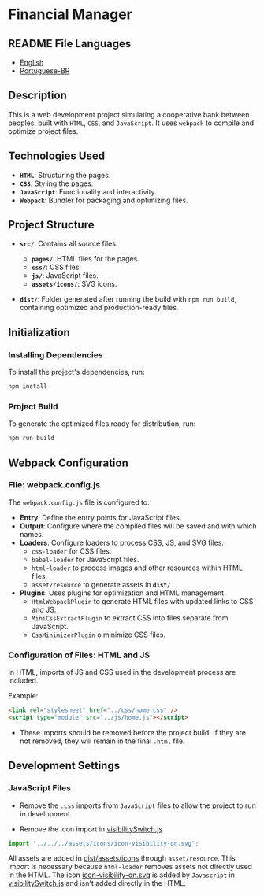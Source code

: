 # Financial Manager

## README File Languages

- [English](README.md)
- [Portuguese-BR](README-pt.md)

## Description

This is a web development project simulating a cooperative bank between peoples, built with `HTML`, `CSS`, and `JavaScript`. It uses `webpack` to compile and optimize project files.

## Technologies Used

- **`HTML`**: Structuring the pages.
- **`CSS`**: Styling the pages.
- **`JavaScript`**: Functionality and interactivity.
- **`Webpack`**: Bundler for packaging and optimizing files.

## Project Structure

- **`src/`**: Contains all source files.

  - **`pages/`**: HTML files for the pages.
  - **`css/`**: CSS files.
  - **`js/`**: JavaScript files.
  - **`assets/icons/`**: SVG icons.

- **`dist/`**: Folder generated after running the build with `npm run build`, containing optimized and production-ready files.

## Initialization

### Installing Dependencies

To install the project's dependencies, run:

```bash
npm install
```

### Project Build

To generate the optimized files ready for distribution, run:

```bash
npm run build
```

## Webpack Configuration

### File: webpack.config.js

The `webpack.config.js` file is configured to:

- **Entry**: Define the entry points for JavaScript files.
- **Output**: Configure where the compiled files will be saved and with which names.
- **Loaders**: Configure loaders to process CSS, JS, and SVG files.
  - `css-loader` for CSS files.
  - `babel-loader` for JavaScript files.
  - `html-loader` to process images and other resources within HTML files.
  - `asset/resource` to generate assets in **`dist/`**
- **Plugins**: Uses plugins for optimization and HTML management.
  - `HtmlWebpackPlugin` to generate HTML files with updated links to CSS and JS.
  - `MiniCssExtractPlugin` to extract CSS into files separate from JavaScript.
  - `CssMinimizerPlugin` o minimize CSS files.

### Configuration of Files: HTML and JS

In HTML, imports of JS and CSS used in the development process are included.

Example:

```html
<link rel="stylesheet" href="../css/home.css" />
<script type="module" src="../js/home.js"></script>
```

- These imports should be removed before the project build. If they are not removed, they will remain in the final `.html` file.

## Development Settings

### JavaScript Files

- Remove the `.css` imports from `JavaScript` files to allow the project to run in development.

- Remove the icon import in [visibilitySwitch.js](src/js/modules/home/visibilitySwitch.js)

```Javascript
import "../../../assets/icons/icon-visibility-on.svg";
```

All assets are added in [dist/assets/icons](dist/assets/icons/) through `asset/resource`. This import is necessary because `html-loader` removes assets not directly used in the HTML. The icon [icon-visibility-on.svg](src/assets/icons/icon-visibility-on.svg) is added by `Javascript` in [visibilitySwitch.js](src/js/modules/home/visibilitySwitch.js) and isn't added directly in the HTML.

